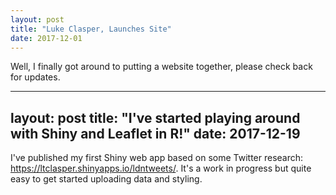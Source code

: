 ```yaml
---
layout: post
title: "Luke Clasper, Launches Site"
date: 2017-12-01
---
```


Well, I finally got around to putting a website together, please check back for updates.

---
layout: post
title: "I've started playing around with Shiny and Leaflet in R!"
date: 2017-12-19
---

I've published my first Shiny web app based on some Twitter research: https://ltclasper.shinyapps.io/ldntweets/. It's a work in progress but quite easy to get started uploading data and styling.
